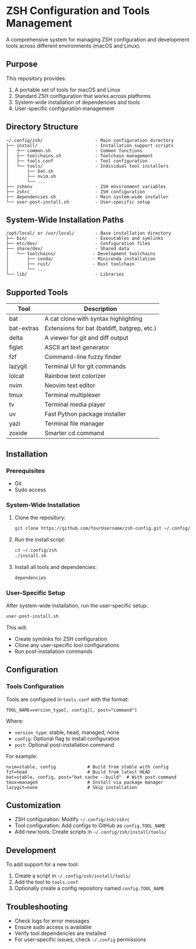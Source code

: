 # ZSH Configuration and Tools Management

A comprehensive system for managing ZSH configuration and development tools across different environments (macOS and Linux).

## Purpose

This repository provides:

1. A portable set of tools for macOS and Linux
2. Standard ZSH configuration that works across platforms
3. System-wide installation of dependencies and tools
4. User-specific configuration management

## Directory Structure

```
~/.config/zsh/                    - Main configuration directory
├── install/                      - Installation support scripts
│   ├── common.sh                 - Common functions
│   ├── toolchains.sh             - Toolchain management
│   ├── tools.conf                - Tool configuration
│   └── tools/                    - Individual tool installers
│       ├── bat.sh
│       ├── nvim.sh
│       └── ...
├── zshenv                        - ZSH environment variables
├── zshrc                         - ZSH configuration
├── dependencies.sh               - Main system-wide installer
└── user-post-install.sh          - User-specific setup
```

## System-Wide Installation Paths

```
/opt/local/ or /usr/local/        - Base installation directory
├── bin/                          - Executables and symlinks
├── etc/dev/                      - Configuration files
├── share/dev/                    - Shared data
│   └── toolchains/              - Development toolchains
│       ├── conda/               - Miniconda installation
│       ├── rust/                - Rust toolchain
│       └── ...
└── lib/                          - Libraries
```

## Supported Tools

| Tool       | Description                                 |
| ---------- | ------------------------------------------- |
| bat        | A cat clone with syntax highlighting        |
| bat-extras | Extensions for bat (batdiff, batgrep, etc.) |
| delta      | A viewer for git and diff output            |
| figlet     | ASCII art text generator                    |
| fzf        | Command-line fuzzy finder                   |
| lazygit    | Terminal UI for git commands                |
| lolcat     | Rainbow text colorizer                      |
| nvim       | Neovim text editor                          |
| tmux       | Terminal multiplexer                        |
| tv         | Terminal media player                       |
| uv         | Fast Python package installer               |
| yazi       | Terminal file manager                       |
| zoxide     | Smarter cd command                          |

## Installation

### Prerequisites

- Git
- Sudo access

### System-Wide Installation

1. Clone the repository:

   ```bash
   git clone https://github.com/YourUsername/zsh-config.git ~/.config/zsh
   ```

2. Run the install script:

   ```bash
   cd ~/.config/zsh
   ./install.sh
   ```

3. Install all tools and dependencies:
   ```bash
   dependencies
   ```

### User-Specific Setup

After system-wide installation, run the user-specific setup:

```bash
user-post-install.sh
```

This will:

- Create symlinks for ZSH configuration
- Clone any user-specific tool configurations
- Run post-installation commands

## Configuration

### Tools Configuration

Tools are configured in `tools.conf` with the format:

```
TOOL_NAME=version_type[, config][, post="command"]
```

Where:

- `version_type`: stable, head, managed, none
- `config`: Optional flag to install configuration
- `post`: Optional post-installation command

For example:

```
nvim=stable, config            # Build from stable with config
fzf=head                       # Build from latest HEAD
bat=stable, config, post="bat cache --build"  # With post-command
tmux=managed                   # Install via package manager
lazygit=none                   # Skip installation
```

## Customization

- ZSH configuration: Modify `~/.config/zsh/zshrc`
- Tool configuration: Add configs to GitHub as `config.TOOL_NAME`
- Add new tools: Create scripts in `~/.config/zsh/install/tools/`

## Development

To add support for a new tool:

1. Create a script in `~/.config/zsh/install/tools/`
2. Add the tool to `tools.conf`
3. Optionally create a config repository named `config.TOOL_NAME`

## Troubleshooting

- Check logs for error messages
- Ensure sudo access is available
- Verify tool dependencies are installed
- For user-specific issues, check `~/.config` permissions

